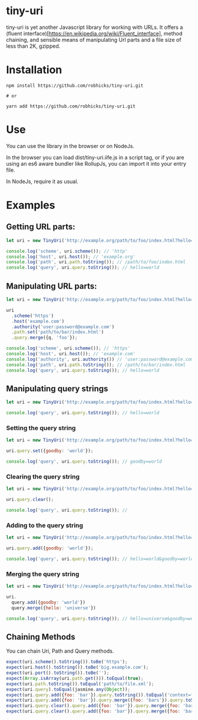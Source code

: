 tiny-uri
=======

tiny-uri is yet another Javascript library for working with URLs. It offers a (fluent interface)[https://en.wikipedia.org/wiki/Fluent_interface],
method chaining, and sensible means of manipulating Url parts and a file size of less than 2K, gzipped.

# Installation

```shell
npm install https://github.com/robhicks/tiny-uri.git

# or

yarn add https://github.com/robhicks/tiny-uri.git

```

# Use

You can use the library in the browser or on NodeJs.

In the browser you can load dist/tiny-uri.iife.js in
a script tag, or if you are using an es6 aware bundler like RollupJs, you can import it into your
entry file.

In NodeJs, require it as usual.

# Examples

## Getting URL parts:

```JavaScript
let uri = new TinyUri('http://example.org/path/to/foo/index.html?hello=world');

console.log('scheme', uri.scheme()); // 'http'
console.log('host', uri.host()); // 'example.org'
console.log('path', uri.path.toString()); // /path/to/foo/index.html
console.log('query', uri.query.toString()); // hello=world
```

## Manipulating URL parts:

```JavaScript
let uri = new TinyUri('http://example.org/path/to/foo/index.html?hello=world');

uri
  .scheme('https')
  .host('example.com')
  .authority('user:password@example.com')
  .path.set('path/to/bar/index.html')
  .query.merge({q, 'foo'});

console.log('scheme', uri.scheme()); // 'https'
console.log('host', uri.host()); // 'example.com'
console.log('authority', uri.authority()) // 'user:password@example.com'
console.log('path', uri.path.toString()); // /path/to/bar/index.html
console.log('query', uri.query.toString()); // hello=world
```

## Manipulating query strings

```JavaScript
let uri = new TinyUri('http://example.org/path/to/foo/index.html?hello=world');

console.log('query', uri.query.toString()); // hello=world
```

### Setting the query string

```JavaScript
let uri = new TinyUri('http://example.org/path/to/foo/index.html?hello=world');

uri.query.set({goodby: 'world'});

console.log('query', uri.query.toString()); // goodby=world

```

### Clearing the query string

```JavaScript
let uri = new TinyUri('http://example.org/path/to/foo/index.html?hello=world');

uri.query.clear();

console.log('query', uri.query.toString()); //
```

### Adding to the query string

```JavaScript
let uri = new TinyUri('http://example.org/path/to/foo/index.html?hello=world');

uri.query.add({goodby: 'world'});

console.log('query', uri.query.toString()); // hello=world&goodby=world

```

### Merging the query string

```JavaScript
let uri = new TinyUri('http://example.org/path/to/foo/index.html?hello=world');

uri.
  query.add({goodby: 'world'})
  query.merge({hello: 'universe'})

console.log('query', uri.query.toString()); // hello=universe&goodby=world

```

## Chaining Methods

You can chain Uri, Path and Query methods.

```Javascript
expect(uri.scheme().toString()).toBe('https');
expect(uri.host().toString()).toBe('big.example.com');
expect(uri.port().toString()).toBe('');
expect(Array.isArray(uri.path.get())).toEqual(true);
expect(uri.path.toString()).toEqual('path/to/file.xml');
expect(uri.query).toEqual(jasmine.any(Object));
expect(uri.query.add({foo: 'bar'}).query.toString()).toEqual('context=foo&credentials=bar&foo=bar');
expect(uri.query.add({foo: 'bar'}).query.merge({foo: 'bars'}).query.toString()).toEqual('context=foo&credentials=bar&foo=bars');
expect(uri.query.clear().query.add({foo: 'bar'}).query.merge({foo: 'bars'}).query.toString()).toEqual('foo=bars');
expect(uri.query.clear().query.add({foo: 'bar'}).query.merge({foo: 'bars'}).query.toString(true)).toEqual('https://user:pass@big.example.com/path/to/file.xml?foo=bars');
```
